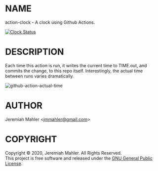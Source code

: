 
# NAME

action-clock - A clock using Github Actions.

[![Clock Status](https://github.com/jmahler/action-clock/workflows/Clock/badge.svg)](https://github.com/jmahler/action-clock/actions?query=workflow%3AClock)

# DESCRIPTION

Each time this action is run, it writes the current time
to TIME.out, and commits the change, to this repo itself.
Interestingly, the actual time between runs varies dramatically.

![github-action-actual-time](https://user-images.githubusercontent.com/154028/103185343-d90d5a00-4870-11eb-8fb1-664234f5178e.png)

# AUTHOR

Jeremiah Mahler &lt;jmmahler@gmail.com&gt;

# COPYRIGHT

Copyright &copy; 2020, Jeremiah Mahler.  All Rights Reserved.<br>
This project is free software and released under
the [GNU General Public License][gpl].

 [gpl]: http://www.gnu.org/licenses/gpl.html
